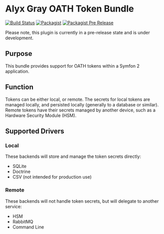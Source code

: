 # Alyx Gray OATH Token Bundle
[![Build Status](https://travis-ci.org/kategray/AlyxGrayOathTokenBundle.svg?branch=master)](https://travis-ci.org/kategray/AlyxGrayOathTokenBundle)
[![Packagist](https://img.shields.io/packagist/dt/alyxgray/oath-token-bundle.svg)](https://packagist.org/packages/alyxgray/oath-token-bundle)
[![Packagist Pre Release](https://img.shields.io/packagist/vpre/alyxgray/oath-token-bundle.svg)](https://packagist.org/packages/alyxgray/oath-token-bundle)

Please note, this plugin is currently in a pre-release state and is under development.

## Purpose
This bundle provides support for OATH tokens within a Symfon 2 application.  

## Function
Tokens can be either local, or remote.  The secrets for local tokens are 
managed locally, and persisted locally (generally to a database or similar).
Remote tokens have their secrets managed by another device, such as a
Hardware Security Module (HSM).

## Supported Drivers 

### Local
These backends will store and manage the token secrets directly:

* SQLite
* Doctrine
* CSV (not intended for production use)

### Remote
These backends will not handle token secrets, but will delegate to another service:

* HSM
* RabbitMQ
* Command Line